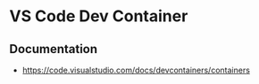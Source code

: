# VS Code Dev Container

## Documentation
- https://code.visualstudio.com/docs/devcontainers/containers
